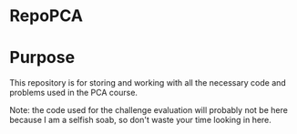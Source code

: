 # RepoPCA

<h1>Purpose</h1>
<p>This repository is for storing and working with all the necessary code and problems used in the PCA course.</p>

<p>Note: the code used for the challenge evaluation will probably not be here because I am a selfish soab, so don't waste your time looking in here.</p>
